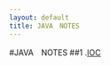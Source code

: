 ```yaml
---
layout: default
title: JAVA　NOTES
---
```


#JAVA　NOTES
##1 .[IOC](http://stamen.iteye.com/blog/1489223/)